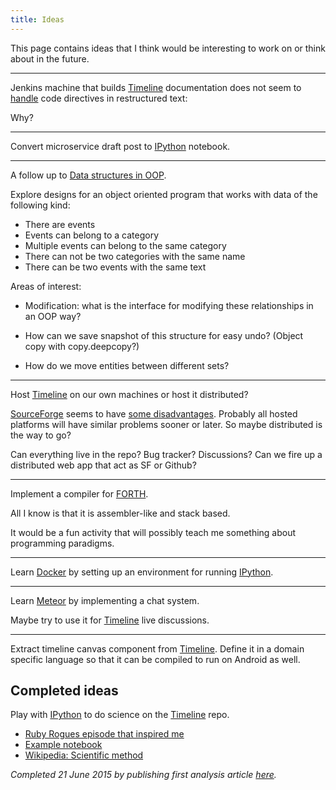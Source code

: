 ```yaml
---
title: Ideas
---
```


This page contains ideas that I think would be interesting to work on or think
about in the future.

* * *

Jenkins machine that builds [Timeline][timeline] documentation does not seem to
[handle](https://jenkins.rickardlindberg.me/job/timeline-doc/242/console) code
directives in restructured text:

Why?

* * *

Convert microservice draft post to [IPython][ipython] notebook.

* * *

A follow up to [Data structures in
OOP](/writing/reflections-on-programming/2012-06-23-data-structures-in-oop/index.html).

Explore designs for an object oriented program that works with data of the
following kind:

* There are events
* Events can belong to a category
* Multiple events can belong to the same category
* There can not be two categories with the same name
* There can be two events with the same text

Areas of interest:

* Modification: what is the interface for modifying these relationships in an
  OOP way?

* How can we save snapshot of this structure for easy undo? (Object copy with
  copy.deepcopy?)

* How do we move entities between different sets?

* * *

Host [Timeline][timeline] on our own machines or host it distributed?

[SourceForge](https://sourceforge.net/) seems to have [some
disadvantages](https://notepad-plus-plus.org/news/notepad-plus-plus-leaves-sf.html).
Probably all hosted platforms will have similar problems sooner or later. So
maybe distributed is the way to go?

Can everything live in the repo? Bug tracker? Discussions? Can we fire up a
distributed web app that act as SF or Github?

* * *

Implement a compiler for
[FORTH](https://en.wikipedia.org/wiki/Forth_%28programming_language%29).

All I know is that it is assembler-like and stack based.

It would be a fun activity that will possibly teach me something about
programming paradigms.

* * *

Learn [Docker](https://www.docker.com/) by setting up an environment for
running [IPython][ipython].

* * *

Learn [Meteor](https://www.meteor.com/) by implementing a chat system.

Maybe try to use it for [Timeline][timeline] live discussions.

* * *

Extract timeline canvas component from [Timeline][timeline]. Define it in a
domain specific language so that it can be compiled to run on Android as well.

Completed ideas
---------------

Play with [IPython][ipython] to do science on the [Timeline][timeline] repo.

- [Ruby Rogues episode that inspired me](http://devchat.tv/ruby-rogues/184-rr-what-we-actually-know-about-software-development-and-why-we-believe-it-s-true-with-greg-wilson-and-andreas-stefik)
- [Example notebook](http://nbviewer.ipython.org/github/tarmstrong/code-analysis/blob/master/IPythonReviewTime.ipynb)
- [Wikipedia: Scientific method](http://en.wikipedia.org/wiki/Scientific_method)

*Completed 21 June 2015 by publishing first analysis article
[here](http://thetimelineproj.sourceforge.net/analysis-timeline-emails.html).*



[timeline]: http://thetimelineproj.sourceforge.net/
[ipython]: http://ipython.org/

